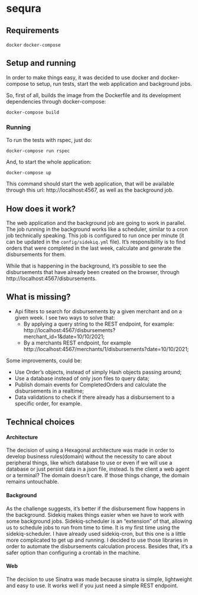 # sequra

## Requirements
`docker`
`docker-compose`

## Setup and running

In order to make things easy, it was decided to use docker and docker-compose to setup, run tests, start the web application and background jobs.

So, first of all, builds the image from the Dockerfile and its development dependencies through docker-compose:

`docker-compose build`

### Running

To run the tests with rspec, just do:

`docker-compose run rspec`

And, to start the whole application:

`docker-compose up`

This command should start the web application, that will be available through this url: http://localhost:4567, as well as the background job.

## How does it work?

The web application and the background job are going to work in parallel. The job running in the background works like a scheduler, similar to a cron job technically speaking. This job is configured to run once per minute (it can be updated in the `config/sidekiq.yml` file). It’s responsibility is to find orders that were completed in the last week, calculate and generate the disbursements for them.

While that is happening in the background, it’s possible to see the disbursements that have already been created on the browser, through http://localhost:4567/disbursements. 

## What is missing?
  - Api filters to search for disbursements by a given merchant and on a given week. I see two ways to solve that:
    - By applying a query string to the REST endpoint, for example: http://localhost:4567/disbursements?merchant_id=1&date=10/10/2021;
    - By a merchants REST endpoint, for example http://localhost:4567/merchants/1/disbursements?date=10/10/2021;

Some improvements, could be:
- Use Order’s objects, instead of simply Hash objects passing around;
- Use a database instead of only json files to query data;
- Publish domain events for CompletedOrders and calculate the disbursements in a realtime;
- Data validations to check if there already has a disbursement to a specific order, for example.

## Technical choices

#### Architecture
The decision of using a Hexagonal architecture was made in order to develop business rules(domain) without the necessity to care about peripheral things, like which database to use or even if we will use a database or just persist data in a json file, instead. Is the client a web agent or a terminal? The domain doesn't care. If those things change, the domain remains untouchable.

#### Background
As the challenge suggests, it’s better if the disbursement flow happens in the background. Sidekiq makes things easier when we have to work with some background jobs. Sidekiq-scheduler is an “extension” of that, allowing us to schedule jobs to run from time to time. It is my first time using the sidekiq-scheduler. I have already used sidekiq-cron, but this one is a little more complicated to get up and running. I decided to use those libraries in order to automate the disbursements calculation process. Besides that, it’s a safer option than configuring a crontab in the machine.
  
#### Web
The decision to use Sinatra was made because sinatra is simple, lightweight and easy to use. It works well if you just need a simple REST endpoint.
  

